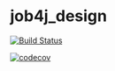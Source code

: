 # job4j_design
[![Build Status](https://travis-ci.com/tutbora/job4j_design.svg?branch=master)](https://travis-ci.com/tutbora/job4j_design)

[![codecov](https://codecov.io/gh/tutbora/job4j_design/branch/master/graph/badge.svg)](https://codecov.io/gh/tutbora/job4j_design)
